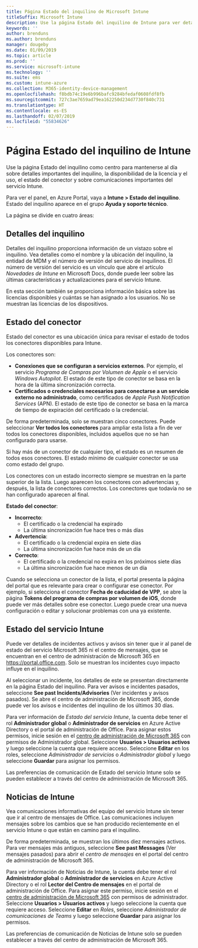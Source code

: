```yaml
---
title: Página Estado del inquilino de Microsoft Intune
titleSuffix: Microsoft Intune
description: Use la página Estado del inquilino de Intune para ver detalles importantes del inquilino sin salir del portal de Intune
keywords: ''
author: brenduns
ms.author: brenduns
manager: dougeby
ms.date: 01/09/2019
ms.topic: article
ms.prod: ''
ms.service: microsoft-intune
ms.technology: ''
ms.suite: ems
ms.custom: intune-azure
ms.collection: M365-identity-device-management
ms.openlocfilehash: f8bdb74c19e6b996bafc9284bfedaf0608fdf8fb
ms.sourcegitcommit: 727c3ae7659ad79ea162250d234d7730f840c731
ms.translationtype: HT
ms.contentlocale: es-ES
ms.lasthandoff: 02/07/2019
ms.locfileid: "55834626"
---
```

# <a name="intune-tenant-status-page"></a>Página Estado del inquilino de Intune
Use la página Estado del inquilino como centro para mantenerse al día sobre detalles importantes del inquilino, la disponibilidad de la licencia y el uso, el estado del conector y sobre comunicaciones importantes del servicio Intune.  

Para ver el panel, en Azure Portal, vaya a **Intune > Estado del inquilino**.  Estado del inquilino aparece en el grupo **Ayuda y soporte técnico**.  

La página se divide en cuatro áreas:

## <a name="tenant-details"></a>Detalles del inquilino
Detalles del inquilino proporciona información de un vistazo sobre el inquilino. Vea detalles como el nombre y la ubicación del inquilino, la entidad de MDM y el número de versión del servicio de inquilinos. El número de versión del servicio es un vínculo que abre el artículo *Novedades de Intune* en Microsoft Docs, donde puede leer sobre las últimas características y actualizaciones para el servicio Intune.  

En esta sección también se proporciona información básica sobre las licencias disponibles y cuántas se han asignado a los usuarios. No se muestran las licencias de los dispositivos.

## <a name="connector-status"></a>Estado del conector
Estado del conector es una ubicación única para revisar el estado de todos los conectores disponibles para Intune.  

Los conectores son:
- **Conexiones que se configuran a servicios externos**. Por ejemplo, el servicio *Programa de Compras por Volumen de Apple* o el servicio *Windows Autopilot*.  El estado de este tipo de conector se basa en la hora de la última sincronización correcta.
- **Certificados o credenciales necesarios para conectarse a un servicio externo no administrado**, como certificados de *Apple Push Notification Services* (APN). El estado de este tipo de conector se basa en la marca de tiempo de expiración del certificado o la credencial.  

De forma predeterminada, solo se muestran cinco conectores. Puede seleccionar **Ver todos los conectores** para ampliar esta lista a fin de ver todos los conectores disponibles, incluidos aquellos que no se han configurado para usarse.  

Si hay más de un conector de cualquier tipo, el estado es un resumen de todos esos conectores. El estado mínimo de cualquier conector se usa como estado del grupo.  

Los conectores con un estado incorrecto siempre se muestran en la parte superior de la lista. Luego aparecen los conectores con advertencias y, después, la lista de conectores correctos. Los conectores que todavía no se han configurado aparecen al final.

**Estado del conector**:
- **Incorrecto**:
    - El certificado o la credencial ha expirado
    - La última sincronización fue hace tres o más días
- **Advertencia**:
    - El certificado o la credencial expira en siete días
    - La última sincronización fue hace más de un día
- **Correcto**:
    - El certificado o la credencial no expira en los próximos siete días
    - La última sincronización fue hace menos de un día  

Cuando se selecciona un conector de la lista, el portal presenta la página del portal que es relevante para crear o configurar ese conector.  Por ejemplo, si selecciona el conector **Fecha de caducidad de VPP**, se abre la página **Tokens del programa de compras por volumen de iOS**, donde puede ver más detalles sobre ese conector. Luego puede crear una nueva configuración o editar y solucionar problemas con una ya existente.  

## <a name="intune-service-health"></a>Estado del servicio Intune  
Puede ver detalles de incidentes activos y avisos sin tener que ir al panel de estado del servicio Microsoft 365 ni el centro de mensajes, que se encuentran en el centro de administración de Microsoft 365 en https://portal.office.com. Solo se muestran los incidentes cuyo impacto influye en el inquilino.  

Al seleccionar un incidente, los detalles de este se presentan directamente en la página Estado del inquilino. Para ver avisos e incidentes pasados, seleccione **See past Incidents/Advisories** (Ver incidentes y avisos pasados). Se abre el centro de administración de Microsoft 365, donde puede ver los avisos e incidentes del inquilino de los últimos 30 días.  

Para ver información de *Estado del servicio Intune*, la cuenta debe tener el rol **Administrador global** o **Administrador de servicios** en Azure Active Directory o el portal de administración de Office. Para asignar estos permisos, inicie sesión en el [centro de administración de Microsoft 365](https://portal.officeppe.com/AdminPortal/Home#/homepage) con permisos de Administrador global. Seleccione **Usuarios > Usuarios activos** y luego seleccione la cuenta que requiere acceso. Seleccione **Editar** en los roles, seleccione *Administrador de servicios* o *Administrador global* y luego seleccione **Guardar** para asignar los permisos.  

Las preferencias de comunicación de Estado del servicio Intune solo se pueden establecer a través del centro de administración de Microsoft 365.

## <a name="intune-news"></a>Noticias de Intune  
Vea comunicaciones informativas del equipo del servicio Intune sin tener que ir al centro de mensajes de Office. Las comunicaciones incluyen mensajes sobre los cambios que se han producido recientemente en el servicio Intune o que están en camino para el inquilino.  

De forma predeterminada, se muestran los últimos diez mensajes activos. Para ver mensajes más antiguos, seleccione **See past Messages** (Ver mensajes pasados) para abrir el *centro de mensajes* en el portal del centro de administración de Microsoft 365.  

Para ver información de Noticias de Intune, la cuenta debe tener el rol **Administrador global** o **Administrador de servicios** en Azure Active Directory o el rol **Lector del Centro de mensajes**  en el portal de administración de Office.  Para asignar este permiso, inicie sesión en el [centro de administración de Microsoft 365](https://portal.officeppe.com/AdminPortal/Home#/homepage) con permisos de administrador. Seleccione **Usuarios > Usuarios activos** y luego seleccione la cuenta que requiere acceso. Seleccione **Editar** en *Roles*, seleccione *Administrador de comunicaciones de Teams*  y luego seleccione **Guardar** para asignar los permisos.  

Las preferencias de comunicación de Noticias de Intune solo se pueden establecer a través del centro de administración de Microsoft 365.

